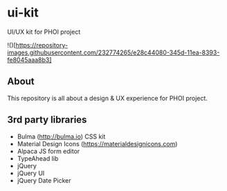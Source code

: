 # ui-kit
UI/UX kit for PHOI project

!()[https://repository-images.githubusercontent.com/232774265/e28c44080-345d-11ea-8393-fe8045aaa8b3]

## About
This repository is all about a design & UX experience for PHOI project.

## 3rd party libraries

- Bulma (http://bulma.io) CSS kit
- Material Design Icons (https://materialdesignicons.com)
- Alpaca JS form editor
- TypeAhead lib
- jQuery
- jQuery UI
- jQuery Date Picker
